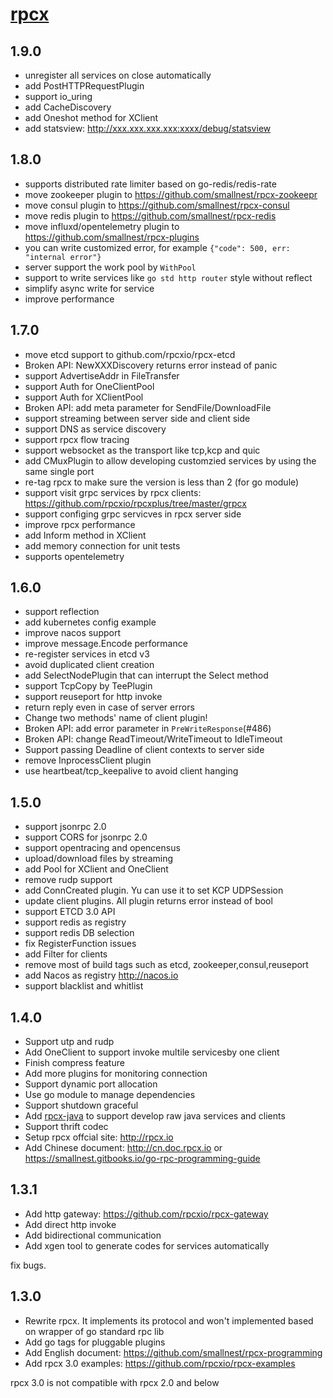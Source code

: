 # [rpcx](http://rpcx.io)

## 1.9.0
- unregister all services on close automatically
- add PostHTTPRequestPlugin 
- support io_uring
- add CacheDiscovery
- add Oneshot method for XClient
- add statsview: http://xxx.xxx.xxx.xxx:xxxx/debug/statsview


## 1.8.0
- supports distributed rate limiter based on go-redis/redis-rate
- move zookeeper plugin to https://github.com/smallnest/rpcx-zookeepr
- move consul plugin to https://github.com/smallnest/rpcx-consul
- move redis plugin to https://github.com/smallnest/rpcx-redis
- move influxd/opentelemetry plugin to https://github.com/smallnest/rpcx-plugins
- you can write customized error, for example `{"code": 500, err: "internal error"}`
- server support the work pool by `WithPool`
- support to write services like `go std http router` style without reflect
- simplify async write for service
- improve performance


## 1.7.0
- move etcd support to github.com/rpcxio/rpcx-etcd
- Broken API: NewXXXDiscovery returns error instead of panic
- support AdvertiseAddr in FileTransfer
- support Auth for OneClientPool
- support Auth for XClientPool
- Broken API: add meta parameter for SendFile/DownloadFile 
- support streaming between server side and client side
- support DNS as service discovery
- support rpcx flow tracing
- support websocket as the transport like tcp,kcp and quic
- add CMuxPlugin to allow developing customzied services by using the same single port
- re-tag rpcx to make sure the version is less than 2 (for go module)
- support visit grpc services by rpcx clients: https://github.com/rpcxio/rpcxplus/tree/master/grpcx
- support configing grpc servicves in rpcx server side
- improve rpcx performance
- add Inform method in XClient
- add memory connection for unit tests
- supports opentelemetry

## 1.6.0 

- support reflection
- add kubernetes config example
- improve nacos support
- improve message.Encode performance
- re-register services in etcd v3
- avoid duplicated client creation
- add SelectNodePlugin that can interrupt the Select method
- support TcpCopy by TeePlugin
- support reuseport for http invoke
- return reply even in case of server errors
- Change two methods' name of client plugin!
- Broken API: add error parameter in `PreWriteResponse`(#486)
- Broken API: change ReadTimeout/WriteTimeout to IdleTimeout
- Support passing Deadline of client contexts to server side
- remove InprocessClient plugin
- use heartbeat/tcp_keepalive to avoid client hanging


## 1.5.0 

- support jsonrpc 2.0
- support CORS for jsonrpc 2.0
- support opentracing and opencensus
- upload/download files by streaming
- add Pool for XClient and OneClient
- remove rudp support
- add ConnCreated plugin. Yu can use it to set KCP UDPSession
- update client plugins. All plugin returns error instead of bool
- support ETCD 3.0 API
- support redis as registry
- support redis DB selection
- fix RegisterFunction issues
- add Filter for clients
- remove most of build tags such as etcd, zookeeper,consul,reuseport
- add Nacos as registry http://nacos.io
- support blacklist and whitlist

## 1.4.0

- Support utp and rudp
- Add OneClient to support invoke multile servicesby one client
- Finish compress feature
- Add more plugins for monitoring connection
- Support dynamic port allocation
- Use go module to manage dependencies
- Support shutdown graceful
- Add [rpcx-java](https://github.com/smallnest/rpcx-java) to support develop raw java services and clients
- Support thrift codec 
- Setup rpcx offcial site: http://rpcx.io
- Add Chinese document: http://cn.doc.rpcx.io or https://smallnest.gitbooks.io/go-rpc-programming-guide

## 1.3.1

- Add http gateway: https://github.com/rpcxio/rpcx-gateway
- Add direct http invoke
- Add bidirectional communication 
- Add xgen tool to generate codes for services automatically


fix bugs.

## 1.3.0

- Rewrite rpcx. It implements its protocol and won't implemented based on wrapper of go standard rpc lib
- Add go tags for pluggable plugins
- Add English document: https://github.com/smallnest/rpcx-programming
- Add rpcx 3.0 examples: https://github.com/rpcxio/rpcx-examples

rpcx 3.0 is not compatible with rpcx 2.0 and below